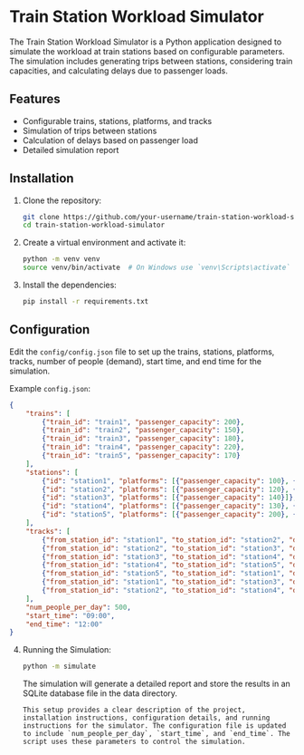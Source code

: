 # Train Station Workload Simulator

The Train Station Workload Simulator is a Python application designed to simulate the workload at train stations based on configurable parameters. The simulation includes generating trips between stations, considering train capacities, and calculating delays due to passenger loads.

## Features

- Configurable trains, stations, platforms, and tracks
- Simulation of trips between stations
- Calculation of delays based on passenger load
- Detailed simulation report

## Installation

1. Clone the repository:
    ```sh
    git clone https://github.com/your-username/train-station-workload-simulator.git
    cd train-station-workload-simulator
    ```

2. Create a virtual environment and activate it:
    ```sh
    python -m venv venv
    source venv/bin/activate  # On Windows use `venv\Scripts\activate`
    ```

3. Install the dependencies:
    ```sh
    pip install -r requirements.txt
    ```

## Configuration

Edit the `config/config.json` file to set up the trains, stations, platforms, tracks, number of people (demand), start time, and end time for the simulation.

Example `config.json`:
```json
{
    "trains": [
        {"train_id": "train1", "passenger_capacity": 200},
        {"train_id": "train2", "passenger_capacity": 150},
        {"train_id": "train3", "passenger_capacity": 180},
        {"train_id": "train4", "passenger_capacity": 220},
        {"train_id": "train5", "passenger_capacity": 170}
    ],
    "stations": [
        {"id": "station1", "platforms": [{"passenger_capacity": 100}, {"passenger_capacity": 150}]},
        {"id": "station2", "platforms": [{"passenger_capacity": 120}, {"passenger_capacity": 80}]},
        {"id": "station3", "platforms": [{"passenger_capacity": 140}]},
        {"id": "station4", "platforms": [{"passenger_capacity": 130}, {"passenger_capacity": 110}, {"passenger_capacity": 90}]},
        {"id": "station5", "platforms": [{"passenger_capacity": 200}, {"passenger_capacity": 100}]}
    ],
    "tracks": [
        {"from_station_id": "station1", "to_station_id": "station2", "direction_code": "UF", "average_section_running_time": 10},
        {"from_station_id": "station2", "to_station_id": "station3", "direction_code": "DF", "average_section_running_time": 15},
        {"from_station_id": "station3", "to_station_id": "station4", "direction_code": "US", "average_section_running_time": 20},
        {"from_station_id": "station4", "to_station_id": "station5", "direction_code": "DS", "average_section_running_time": 25},
        {"from_station_id": "station5", "to_station_id": "station1", "direction_code": "UF", "average_section_running_time": 30},
        {"from_station_id": "station1", "to_station_id": "station3", "direction_code": "UF", "average_section_running_time": 35},
        {"from_station_id": "station2", "to_station_id": "station4", "direction_code": "DS", "average_section_running_time": 40}
    ],
    "num_people_per_day": 500,
    "start_time": "09:00",
    "end_time": "12:00"
}

```

4. Running the Simulation:
    ```sh
    python -m simulate
    ```

    The simulation will generate a detailed report and store the results in an SQLite database file in the data directory.

    ```
    This setup provides a clear description of the project, installation instructions, configuration details, and running instructions for the simulator. The configuration file is updated to include `num_people_per_day`, `start_time`, and `end_time`. The script uses these parameters to control the simulation.
    ```

    